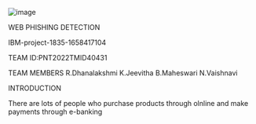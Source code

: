 
![image](https://user-images.githubusercontent.com/112189335/200116901-e1e8b983-b63b-4dc6-b260-cc033cc75135.png)

  WEB PHISHING DETECTION
  
  IBM-project-1835-1658417104
  
  TEAM ID:PNT2022TMID40431
  
  TEAM MEMBERS
  R.Dhanalakshmi
  K.Jeevitha
  B.Maheswari
  N.Vaishnavi
  
  
  INTRODUCTION
  
There are lots of people who purchase products through olnline and make payments through e-banking
